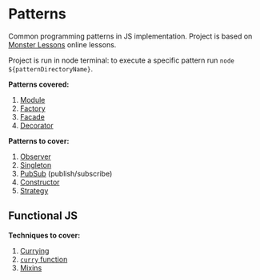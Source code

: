 # Patterns

Common programming patterns in JS implementation. Project is based on [Monster Lessons](https://monsterlessons.com/project/categories/javascript) online lessons.

Project is run in node terminal: to execute a specific pattern run `node ${patternDirectoryName}`.

**Patterns covered:**

1. [Module](./module/index.md)
1. [Factory](./factory/index.md)
1. [Facade](./facade/index.md)
1. [Decorator](./decorator/index.md)

**Patterns to cover:**

1. [Observer](https://monsterlessons.com/project/lessons/observer-pattern-v-javascript)
1. [Singleton](https://monsterlessons.com/project/lessons/singleton-pattiern-v-javascript)
1. [PubSub](https://monsterlessons.com/project/lessons/publishsubscribe-v-javascript) (publish/subscribe)
1. [Constructor](https://monsterlessons.com/project/lessons/constructor-pattern-v-javascript)
1. [Strategy](https://monsterlessons.com/project/lessons/strategy-pattern-v-javascript)

## Functional JS

**Techniques to cover:**

1. [Currying](https://monsterlessons.com/project/lessons/karrirovanie-currying-v-javascript)
1. [`curry` function](https://monsterlessons.com/project/lessons/pishem-funkciyu-curry-v-javascript)
1. [Mixins](https://monsterlessons.com/project/lessons/primiesi-v-javascript-funktsiia-extend)
